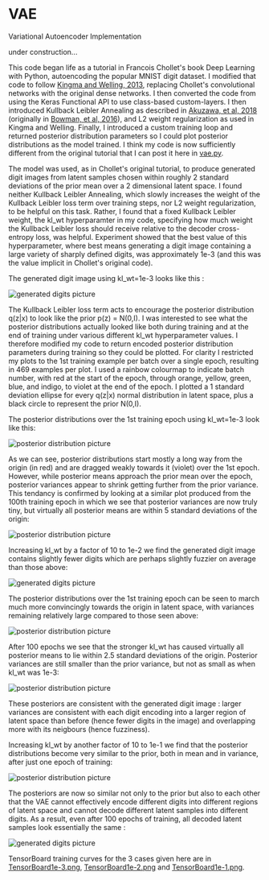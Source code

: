 # VAE
Variational Autoencoder Implementation

under construction...

This code began life as a tutorial in Francois Chollet's book Deep Learning with Python, autoencoding the popular MNIST digit dataset.  I modified that code to follow <a href=https://arxiv.org/abs/1312.6114>Kingma and Welling, 2013</a>, replacing Chollet's convolutional networks with the original dense networks.  I then converted the code from using the Keras Functional API to use class-based custom-layers.  I then introduced Kullback Leibler Annealing as described in <a href=https://arxiv.org/abs/1804.02135>Akuzawa, et al, 2018</a> (originally in <a href=https://arxiv.org/abs/1511.06349>Bowman, et al, 2016</a>), and L2 weight regularization as used in Kingma and Welling.  Finally, I introduced a custom training loop and returned posterior distribution parameters so I could plot posterior distributions as the model trained.  I think my code is now sufficiently different from the original tutorial that I can post it here in <a href=vae.py>vae.py</a>.

The model was used, as in Chollet's original tutorial, to produce generated digit images from latent samples chosen within roughly 2 standard deviations of the prior mean over a 2 dimensional latent space.  I found neither Kullback Leibler Annealing, which slowly increases the weight of the Kullback Leibler loss term over training steps, nor L2 weight regularization, to be helpful on this task.  Rather, I found that a fixed Kullback Leibler weight, the kl_wt hyperparamter in my code, specifying how much weight the Kullback Leibler loss should receive relative to the decoder cross-entropy loss, was helpful.  Experiment showed that the best value of this hyperparameter, where best means generating a digit image containing a large variety of sharply defined digits, was approximately 1e-3 (and this was the value implicit in Chollet's original code).

The generated digit image using kl_wt=1e-3 looks like this :

![generated digits picture](digits1e-3.png)

The Kullback Leibler loss term acts to encourage the posterior distribution q(z|x) to look like the prior p(z) = N(0,I).  I was interested to see what the posterior distributions actually looked like both during training and at the end of training under various different kl_wt hyperparameter values.  I therefore modified my code to return encoded posterior distribution parameters during training so they could be plotted.  For clarity I restricted my plots to the 1st training example per batch over a single epoch, resulting in 469 examples per plot.  I used a rainbow colourmap to indicate batch number, with red at the start of the epoch, through orange, yellow, green, blue, and indigo, to violet at the end of the epoch.  I plotted a 1 standard deviation ellipse for every q(z|x) normal distribution in latent space, plus a black circle to represent the prior N(0,I).

The posterior distributions over the 1st training epoch using kl_wt=1e-3 look like this:

![posterior distribution picture](posterior1e-3.png)

As we can see, posterior distributions start mostly a long way from the origin (in red) and are dragged weakly towards it (violet) over the 1st epoch.  However, while posterior means approach the prior mean over the epoch, posterior variances appear to shrink getting further from the prior variance.  This tendancy is confirmed by looking at a similar plot produced from the 100th training epoch in which we see that posterior variances are now truly tiny, but virtually all posterior means are within 5 standard deviations of the origin: 

![posterior distribution picture](posterior1e-3_100.png)

Increasing kl_wt by a factor of 10 to 1e-2 we find the generated digit image contains slightly fewer digits which are perhaps slightly fuzzier on average than those above:

![generated digits picture](digits1e-2.png)

The posterior distributions over the 1st training epoch can be seen to march much more convincingly towards the origin in latent space, with variances remaining relatively large compared to those seen above:

![posterior distribution picture](posterior1e-2.png)

After 100 epochs we see that the stronger kl_wt has caused virtually all posterior means to lie within 2.5 standard deviations of the origin.  Posterior variances are still smaller than the prior variance, but not as small as when kl_wt was 1e-3:

![posterior distribution picture](posterior1e-2_100.png)

These posteriors are consistent with the generated digit image : larger variances are consistent with each digit encoding into a larger region of latent space than before (hence fewer digits in the image) and overlapping more with its neigbours (hence fuzziness).

Increasing kl_wt by another factor of 10 to 1e-1 we find that the posterior distributions become very similar to the prior, both in mean and in variance, after just one epoch of training:

![posterior distribution picture](posterior1e-1.png)

The posteriors are now so similar not only to the prior but also to each other that the VAE cannot effectively encode different digits into different regions of latent space and cannot decode different latent samples into different digits.  As a result, even after 100 epochs of training, all decoded latent samples look essentially the same :

![generated digits picture](digits1e-1.png)

TensorBoard training curves for the 3 cases given here are in <a href=TensorBoard1e-3.png>TensorBoard1e-3.png</a>, <a href=TensorBoard1e-2.png>TensorBoard1e-2.png</a> and <a href=TensorBoard1e-1.png>TensorBoard1e-1.png</a>.

